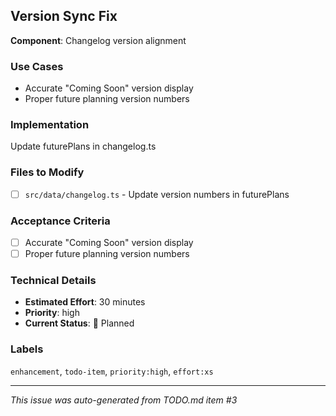 ## Version Sync Fix

**Component**: Changelog version alignment

### Use Cases
- Accurate "Coming Soon" version display
- Proper future planning version numbers

### Implementation
Update futurePlans in changelog.ts

### Files to Modify
- [ ] `src/data/changelog.ts` - Update version numbers in futurePlans

### Acceptance Criteria
- [ ] Accurate "Coming Soon" version display
- [ ] Proper future planning version numbers

### Technical Details
- **Estimated Effort**: 30 minutes
- **Priority**: high
- **Current Status**: 🔲 Planned

### Labels
`enhancement`, `todo-item`, `priority:high`, `effort:xs`

---
*This issue was auto-generated from TODO.md item #3*
